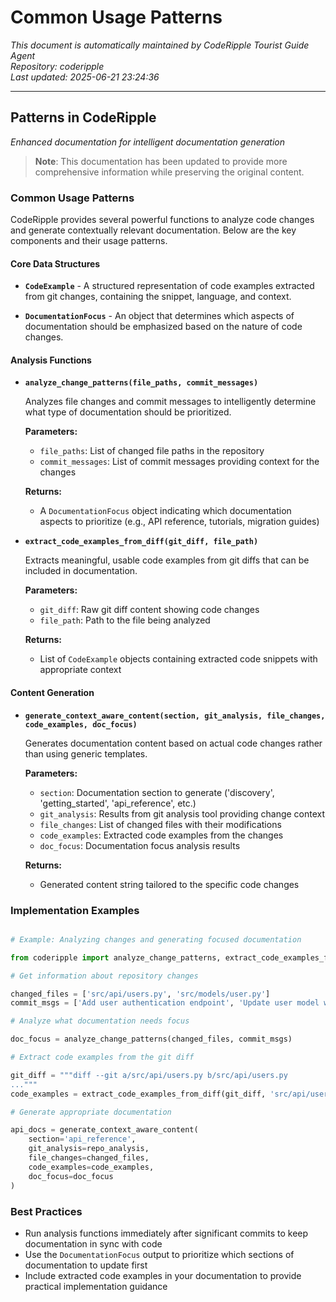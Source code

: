 # Common Usage Patterns

*This document is automatically maintained by CodeRipple Tourist Guide Agent*  
*Repository: coderipple*  
*Last updated: 2025-06-21 23:24:36*

---

## Patterns in CodeRipple

*Enhanced documentation for intelligent documentation generation*

> **Note**: This documentation has been updated to provide more comprehensive information while preserving the original content.

### Common Usage Patterns

CodeRipple provides several powerful functions to analyze code changes and generate contextually relevant documentation. Below are the key components and their usage patterns.

#### Core Data Structures

- **`CodeExample`** - A structured representation of code examples extracted from git changes, containing the snippet, language, and context.

- **`DocumentationFocus`** - An object that determines which aspects of documentation should be emphasized based on the nature of code changes.

#### Analysis Functions

- **`analyze_change_patterns(file_paths, commit_messages)`**

  Analyzes file changes and commit messages to intelligently determine what type of documentation should be prioritized.

  **Parameters:**
  - `file_paths`: List of changed file paths in the repository
  - `commit_messages`: List of commit messages providing context for the changes

  **Returns:**
  - A `DocumentationFocus` object indicating which documentation aspects to prioritize (e.g., API reference, tutorials, migration guides)

- **`extract_code_examples_from_diff(git_diff, file_path)`**

  Extracts meaningful, usable code examples from git diffs that can be included in documentation.

  **Parameters:**
  - `git_diff`: Raw git diff content showing code changes
  - `file_path`: Path to the file being analyzed

  **Returns:**
  - List of `CodeExample` objects containing extracted code snippets with appropriate context

#### Content Generation

- **`generate_context_aware_content(section, git_analysis, file_changes, code_examples, doc_focus)`**

  Generates documentation content based on actual code changes rather than using generic templates.

  **Parameters:**
  - `section`: Documentation section to generate ('discovery', 'getting_started', 'api_reference', etc.)
  - `git_analysis`: Results from git analysis tool providing change context
  - `file_changes`: List of changed files with their modifications
  - `code_examples`: Extracted code examples from the changes
  - `doc_focus`: Documentation focus analysis results

  **Returns:**
  - Generated content string tailored to the specific code changes

### Implementation Examples

```python

# Example: Analyzing changes and generating focused documentation

from coderipple import analyze_change_patterns, extract_code_examples_from_diff, generate_context_aware_content

# Get information about repository changes

changed_files = ['src/api/users.py', 'src/models/user.py']
commit_msgs = ['Add user authentication endpoint', 'Update user model with new fields']

# Analyze what documentation needs focus

doc_focus = analyze_change_patterns(changed_files, commit_msgs)

# Extract code examples from the git diff

git_diff = """diff --git a/src/api/users.py b/src/api/users.py
..."""
code_examples = extract_code_examples_from_diff(git_diff, 'src/api/users.py')

# Generate appropriate documentation

api_docs = generate_context_aware_content(
    section='api_reference',
    git_analysis=repo_analysis,
    file_changes=changed_files,
    code_examples=code_examples,
    doc_focus=doc_focus
)
```

### Best Practices

- Run analysis functions immediately after significant commits to keep documentation in sync with code
- Use the `DocumentationFocus` output to prioritize which sections of documentation to update first
- Include extracted code examples in your documentation to provide practical implementation guidance